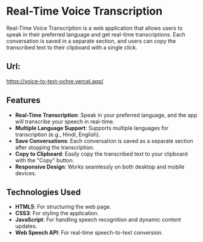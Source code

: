 # Real-Time Voice Transcription
Real-Time Voice Transcription is a web application that allows users to speak in their preferred language and get real-time transcriptions. Each conversation is saved in a separate section, and users can copy the transcribed text to their clipboard with a single click.

## Url: 
https://voice-to-text-ochre.vercel.app/

## Features

- **Real-Time Transcription**: Speak in your preferred language, and the app will transcribe your speech in real-time.
- **Multiple Language Support**: Supports multiple languages for transcription (e.g., Hindi, English).
- **Save Conversations**: Each conversation is saved as a separate section after stopping the transcription.
- **Copy to Clipboard**: Easily copy the transcribed text to your clipboard with the "Copy" button.
- **Responsive Design**: Works seamlessly on both desktop and mobile devices.

## Technologies Used

- **HTML5**: For structuring the web page.
- **CSS3**: For styling the application.
- **JavaScript**: For handling speech recognition and dynamic content updates.
- **Web Speech API**: For real-time speech-to-text conversion.
